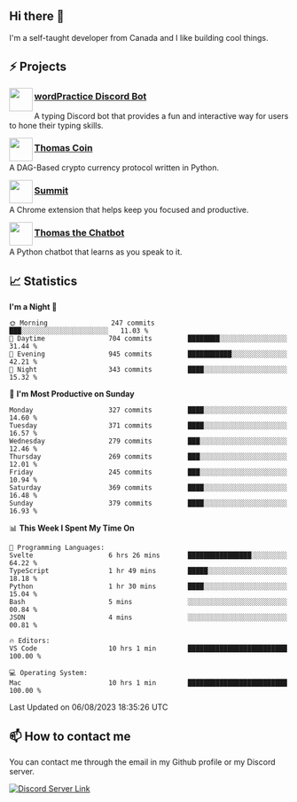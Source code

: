 <h2>Hi there 👋</h2>

<p>I'm a self-taught developer from Canada and I like building cool things.</p>

<h2>⚡ Projects</h2>

<img align="left" src="https://i.imgur.com/BIzs17V.png" width="42" height="42" />
<h3><a target="_blank" href="https://wordpractice.principle.sh/">wordPractice Discord Bot</a></h3>
<p>A typing Discord bot that provides a fun and interactive way for users to hone their typing skills.</p>

<img align="left" src="https://i.imgur.com/4FdQpgN.png" width="42" height="42" />
<h3><a href="https://github.com/principle105/thomas-coin">Thomas Coin</a></h3>
<p>A DAG-Based crypto currency protocol written in Python.</p>

<img align="left" src="https://i.imgur.com/Ly8Atho.png" width="42" height="42" />
<h3><a href="https://summit.sh/">Summit</a></h3>
<p>A Chrome extension that helps keep you focused and productive.</p>

<img align="left" src="https://i.imgur.com/hA9YF2s.png" width="42" height="42" />
<h3><a href="https://github.com/principle105/thomasthechatbot">Thomas the Chatbot</a></h3>
<p>A Python chatbot that learns as you speak to it.</p>

<h2>📈 Statistics</h2>

<!--START_SECTION:waka-->
**I'm a Night 🦉** 

```text
🌞 Morning                247 commits         ███░░░░░░░░░░░░░░░░░░░░░░   11.03 % 
🌆 Daytime                704 commits         ████████░░░░░░░░░░░░░░░░░   31.44 % 
🌃 Evening                945 commits         ███████████░░░░░░░░░░░░░░   42.21 % 
🌙 Night                  343 commits         ████░░░░░░░░░░░░░░░░░░░░░   15.32 % 
```
📅 **I'm Most Productive on Sunday** 

```text
Monday                   327 commits         ████░░░░░░░░░░░░░░░░░░░░░   14.60 % 
Tuesday                  371 commits         ████░░░░░░░░░░░░░░░░░░░░░   16.57 % 
Wednesday                279 commits         ███░░░░░░░░░░░░░░░░░░░░░░   12.46 % 
Thursday                 269 commits         ███░░░░░░░░░░░░░░░░░░░░░░   12.01 % 
Friday                   245 commits         ███░░░░░░░░░░░░░░░░░░░░░░   10.94 % 
Saturday                 369 commits         ████░░░░░░░░░░░░░░░░░░░░░   16.48 % 
Sunday                   379 commits         ████░░░░░░░░░░░░░░░░░░░░░   16.93 % 
```


📊 **This Week I Spent My Time On** 

```text
💬 Programming Languages: 
Svelte                   6 hrs 26 mins       ████████████████░░░░░░░░░   64.22 % 
TypeScript               1 hr 49 mins        █████░░░░░░░░░░░░░░░░░░░░   18.18 % 
Python                   1 hr 30 mins        ████░░░░░░░░░░░░░░░░░░░░░   15.04 % 
Bash                     5 mins              ░░░░░░░░░░░░░░░░░░░░░░░░░   00.84 % 
JSON                     4 mins              ░░░░░░░░░░░░░░░░░░░░░░░░░   00.81 % 

🔥 Editors: 
VS Code                  10 hrs 1 min        █████████████████████████   100.00 % 

💻 Operating System: 
Mac                      10 hrs 1 min        █████████████████████████   100.00 % 
```


 Last Updated on 06/08/2023 18:35:26 UTC
<!--END_SECTION:waka-->

<h2>📫 How to contact me</h2>

You can contact me through the email in my Github profile or my Discord server.

[![Discord Server Link](https://dcbadge.vercel.app/api/server/DHnk46C)](https://discord.gg/DHnk46C)

